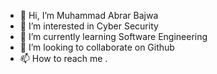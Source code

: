 - 👋 Hi, I’m Muhammad Abrar Bajwa
- 👀 I’m interested in Cyber Security
- 🌱 I’m currently learning Software Engineering
- 💞️ I’m looking to collaborate on Github
- 📫 How to reach me .

<!---
johnwick137/johnwick137 is a ✨ special ✨ repository because its `README.md` (this file) appears on your GitHub profile.
You can click the Preview link to take a look at your changes.
--->
